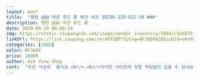 ```yaml
---
layout: post 
title:  "행텐 @@@ 여성 후드 롱 체크 셔츠 10230-120-622-30 ###" 
description: 행텐 @@@ 여성 후드 롱  ..
date: 2020-09-19 06:08:24 
img: https://static.coupangcdn.com/image/vendor_inventory/5804/c9a6675fe1c99c5ea733c6cb8079fc34ed072b5ca29be6f023634b8ee75c.PNG 
linkUrl: https://link.coupang.com/re/AFFSDP?lptag=AF3600438&subid=ahnPublicAsk&pageKey=1205758832&itemId=2191980179&vendorItemId=70417817360&traceid=V0-113-68baf8ad09e8ee6f 
categories: [1002] 
color: BF360C 
price: 10000 
author: Ask View Shop 
cont:  "우선 가성비  좋아요.<br/>.<br/>넉넉한 사이즈에 정말 부담없이 입을 수 있네요.<br/>.<br/>체크 패턴, 색감, 원단 모두 가격대비 좋아요.<br/>.<br/>세탁 후 면소재라 구김은 어쩔 수 없네요<br/>제품도 빨리 도착했고 가격대비 높은 퀄리티에 매우 만족합니다<br/>" 
---
```

